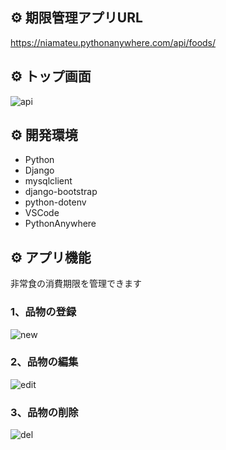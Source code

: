 ## :gear: 期限管理アプリURL

https://niamateu.pythonanywhere.com/api/foods/


## :gear: トップ画面

![api](https://github.com/user-attachments/assets/faa0e32e-09b1-4307-b009-9f63df9ae287)

## :gear: 開発環境 

- Python
- Django
- mysqlclient
- django-bootstrap
- python-dotenv
- VSCode
- PythonAnywhere

## :gear: アプリ機能

非常食の消費期限を管理できます

### 1、品物の登録

![new](https://github.com/user-attachments/assets/444ee11f-f880-4be9-bd84-a23c05b7d8d2)

### 2、品物の編集

![edit](https://github.com/user-attachments/assets/f57b0a80-eaa3-43da-a9b7-619671cbb751)

### 3、品物の削除

![del](https://github.com/user-attachments/assets/df30fbe7-42a6-47cc-85e6-8985d10ddba9)

